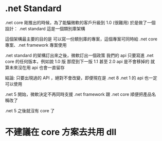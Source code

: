 # .net Standard

.net core 剛推出的時候，為了能騙微軟的客戶升級到 1.0 (很難用)
於是做了一個設計： .net standard
這是一個類別庫架構 

這個架構最主要的目的是
可以寫一份類別庫的專案，這個專案可同時給 .net core 專案、.net framework 專案使用

 .net standard 的架構訂出來之後，微軟訂出一個政策
 我們的 api 只要寫進 .net core 的任何版本，例如說 1.0 版
 那麼到下一版 1.1  甚至 2.0 
 api 是不會移掉的
 就算未來沒在用
api 也會一直留存

結論:
只要出現過的 API ，絕對不會改變，即便現在是 .net 8 
.net 1 的 api 也一定可以使用



.net 5 開始，微軟決定不再同時支援 .net framework 跟 .net core
順便把產品名稱改了

.net 5 之後就沒有 core 了

# 不建議在 core 方案去共用 dll
